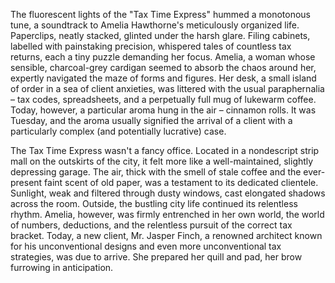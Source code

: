 The fluorescent lights of the "Tax Time Express" hummed a monotonous tune, a soundtrack to Amelia Hawthorne's meticulously organized life.  Paperclips, neatly stacked, glinted under the harsh glare.  Filing cabinets, labelled with painstaking precision, whispered tales of countless tax returns, each a tiny puzzle demanding her focus.  Amelia, a woman whose sensible, charcoal-grey cardigan seemed to absorb the chaos around her, expertly navigated the maze of forms and figures.  Her desk, a small island of order in a sea of client anxieties, was littered with the usual paraphernalia – tax codes, spreadsheets, and a perpetually full mug of lukewarm coffee.  Today, however, a particular aroma hung in the air – cinnamon rolls. It was Tuesday, and the aroma usually signified the arrival of a client with a particularly complex (and potentially lucrative) case.

The Tax Time Express wasn't a fancy office.  Located in a nondescript strip mall on the outskirts of the city, it felt more like a well-maintained, slightly depressing garage. The air, thick with the smell of stale coffee and the ever-present faint scent of old paper, was a testament to its dedicated clientele.  Sunlight, weak and filtered through dusty windows, cast elongated shadows across the room.  Outside, the bustling city life continued its relentless rhythm.  Amelia, however, was firmly entrenched in her own world, the world of numbers, deductions, and the relentless pursuit of the correct tax bracket.  Today, a new client, Mr. Jasper Finch, a renowned architect known for his unconventional designs and even more unconventional tax strategies, was due to arrive.  She prepared her quill and pad, her brow furrowing in anticipation.
